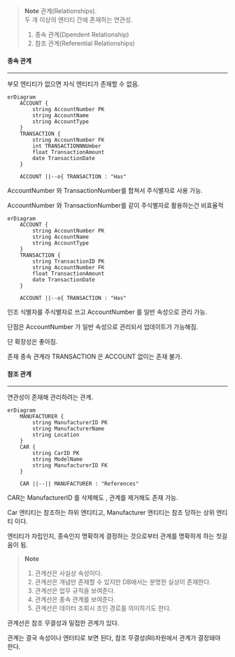 >**Note**
> 관계(Relationships). \
> 두 개 이상의 엔티티 간에 존재하는 연관성.
> 1. 종속 관계(Dpendent Relationship)
> 2. 참조 관계(Referential Relationships)

#### 종속 관계
---
부모 엔티티가 없으면 자식 엔티티가 존재할 수 없음.


```mermaid
erDiagram
    ACCOUNT {
        string AccountNumber PK
        string AccountName
        string AccountType
    }
    TRANSACTION {
        string AccountNumber FK
        int TRANSACTIONNNUmber
        float TransactionAmount
        date TransactionDate
    }

    ACCOUNT ||--o{ TRANSACTION : "Has"

```

AccountNumber  와 TransactionNumber를 합쳐서 주식별자로 사용 가능.

AccountNumber 와 TransactionNumber를 같이 주식별자로 활용하는건 비효율적

```mermaid
erDiagram
    ACCOUNT {
        string AccountNumber PK
        string AccountName
        string AccountType
    }
    TRANSACTION {
        string TransactionID PK
        string AccountNumber FK
        float TransactionAmount
        date TransactionDate
    }

    ACCOUNT ||--o{ TRANSACTION : "Has"

```


인조 식별자를 주식별자로 쓰고 AccountNumber 를 일반 속성으로 관리 가능.

단점은 AccountNumber 가 일반 속성으로 관리되서 업데이트가 가능해짐.

단 확장성은 좋아짐.

존재 종속 관계라 TRANSACTION 은 ACCOUNT 없이는 존재 불가.

#### 참조 관계
---
연관성이 존재해 관리하려는 관계.

```mermaid
erDiagram
    MANUFACTURER {
        string ManufacturerID PK
        string ManufacturerName
        string Location
    }
    CAR {
        string CarID PK
        string ModelName
        string ManufacturerID FK
    }

    CAR ||--|| MANUFACTURER : "References"

```
CAR는 ManufacturerID 를 삭제해도 , 관계를 제거해도 존재 가능.

Car 엔티티는 참조하는 하위 엔티티고, Manufacturer 엔티티는 참조 당하는 상위 엔티티 이다.

엔티티가 자립인지, 종속인지 명확하게 결정하는 것으로부터 관계를 명확하게 하는 첫걸음이 됨.

>**Note**
> 1. 관계선은 사실상 속성이다.
> 2. 관계선은 개념만 존재할 수 있지만 DB에서는 분명한 실상이 존재한다.
> 3. 관계선은 업무 규칙을 보여준다. 
> 4. 관계선은 종속 관계를 보여준다. 
> 5. 관계선은 데이터 조회시 조인 경로를 의미하기도 한다.

관계선은 참조 무결성과 밀접한 관계가 있다.

관계는 결국 속성이나 엔터티로 보면 된다, 참조 무결성(RI)차원에서 관계가 결정돼야 한다.

